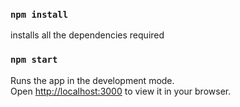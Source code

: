 ### `npm install`

installs all the dependencies required

### `npm start`

Runs the app in the development mode.\
Open [http://localhost:3000](http://localhost:3000) to view it in your browser.
